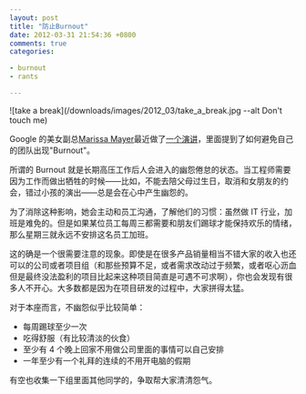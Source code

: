 ```yaml
---
layout: post
title: "防止Burnout"
date: 2012-03-31 21:54:36 +0800
comments: true
categories:

- burnout
- rants

---
```


![take a break](/downloads/images/2012_03/take_a_break.jpg --alt Don't touch me)


Google 的美女副总[Marissa Mayer](https://plus.google.com/118207880179234484610/posts)最近做了[一个演讲](https://www.youtube.com/watch?v=EHhvIsfsSew)，里面提到了如何避免自己的团队出现"Burnout"。

所谓的 Burnout 就是长期高压工作后人会进入的幽怨倦怠的状态。当工程师需要因为工作而做出牺牲的时候——比如，不能去陪父母过生日，取消和女朋友的约会，错过小孩的演出——总是会在心中产生幽怨的。

为了消除这种影响，她会主动和员工沟通，了解他们的习惯：虽然做 IT 行业，加班是难免的。但是如果某位员工每周三都需要和朋友们踢球才能保持欢乐的情绪，那么星期三就永远不安排这名员工加班。

这的确是一个很需要注意的现象。即使是在很多产品销量相当不错大家的收入也还可以的公司或者项目组（和那些预算不足，或者需求改动过于频繁，或者呕心沥血但是最终没法盈利的项目比起来这种项目简直是可遇不可求啊），你也会发现有很多人不开心。大多数都是因为在项目研发的过程中，大家拼得太猛。

对于本座而言，不幽怨似乎比较简单：

*   每周踢球至少一次
*   吃得舒服（有比较清淡的伙食）
*   至少有 4 个晚上回家不用做公司里面的事情可以自己安排
*   一年至少有一个礼拜的连续的不用开电脑的假期

有空也收集一下组里面其他同学的，争取帮大家清清怨气。



